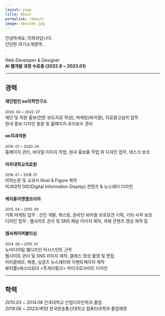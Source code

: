 ```yaml
---
layout: page
title: About
permalink: /about/
image: aboutme.jpg
---
```


안녕하세요, 이희라입니다.   
간단한 자기소개영역..   
.   
.   
Web Developer & Designer   
<strong>AI 웹개발 과정 수료중 (2022.8 ~ 2023.01)</strong> 


***
## 경력

#### 재단법인 oo의학연구소 
<small>2020. 04 ~ 2022. 07</small>   
재단 및 의원 홍보(언론 보도자료 작성), 마케팅(바이럴), 의료광고심의 업무.   
원내 홍보 디자인 총괄 및 홈페이지 유지보수 관리


#### oo치과의원
<small>2018. 07 ~ 2020. 04</small>   
홈페이지 관리, 바이럴 이미지 작업, 원내 홍보물 작업 외 디자인 업무, 데스크 보조


#### 아주대학교의료원
<small>2016. 01 ~ 2018. 01</small>   
의학논문 및 교과서 Illust & Figure 제작   
의과대학 DID(Digital Information Display) 컨텐츠 & 뉴스레터 디자인

#### 케이튠이앤엠코리아
<small>2015. 04 ~ 2015. 09</small>   
기획 마케팅 업무 : 신인 개발, 캐스팅, 온라인 바이럴 프로모션 기획, 기타 사무 보조   
디자인 업무 : 웹사이트 관리 및 SNS 채널 이미지 제작, 자체 콘텐츠 영상 제작 등

#### 엠씨케이퍼블리싱
<small>2014. 06 ~ 2015. 01</small>   
뉴미디어팀 웹디자인 어시스턴트 근무   
웹사이트 관리 및 SNS 이미지 제작, 클래스 영상 촬영 및 편집   
마리끌레르, 메종, 싱글즈 뉴스레터와 이벤트페이지 제작   
뷰티쁠x에스티로더 <투게더핑크> 마이크로사이트 디자인

***
## 학력
_2010.03 ~ 2014.08_   건국대학교 산업디자인학과 졸업   
_2019.08 ~ 2023(예정)_   한국방송통신대학교 컴퓨터과학과 졸업예정 
